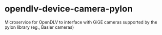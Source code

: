# opendlv-device-camera-pylon
Microservice for OpenDLV to interface with GiGE cameras supported by the pylon library (eg., Basler cameras)

